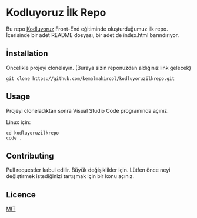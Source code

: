 # Kodluyoruz İlk Repo
Bu repo [Kodluyoruz](kodluyoruz.org) Front-End eğitiminde oluşturduğumuz ilk repo. İçerisinde bir adet README dosyası, bir adet de index.html barındırıyor.
## İnstallation
Öncelikle projeyi clonelayın. (Buraya sizin reponuzdan aldığınız link gelecek)

    git clone https://github.com/kemalmahircol/kodluyoruzilkrepo.git

## Usage
Projeyi cloneladıktan sonra Visual Studio Code programında açınız.

Linux için:

    cd kodluyoruzilkrepo 
    code .

## Contributing
Pull requestler kabul edilir. Büyük değişiklikler için. Lütfen önce neyi değiştirmek istediğinizi tartışmak için bir konu açınız.
## Licence
[MIT](https://choosealicense.com/licenses/mit/)
